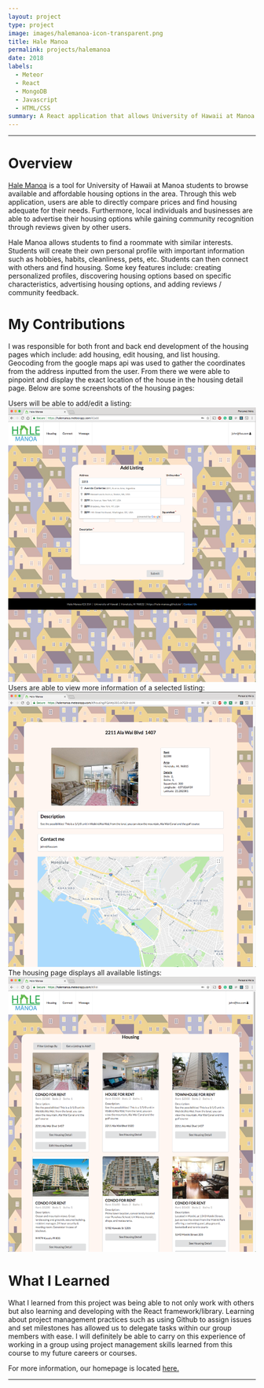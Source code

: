 ```yaml
---
layout: project
type: project
image: images/halemanoa-icon-transparent.png
title: Hale Manoa
permalink: projects/halemanoa
date: 2018
labels:
  - Meteor
  - React
  - MongoDB
  - Javascript
  - HTML/CSS
summary: A React application that allows University of Hawaii at Manoa students to browse available and affordable housing options in the area.
---
```

<hr>

<h1>Overview</h1>

<a href="https://hale-manoa.github.io/">Hale Manoa</a>  is a tool for University of Hawaii at Manoa students to browse available and affordable housing options in the area. Through this web application, users are able to directly compare prices and find housing adequate for their needs. Furthermore, local individuals and businesses are able to advertise their housing options while gaining community recognition through reviews given by other users.

Hale Manoa allows students to find a roommate with similar interests. Students will create their own personal profile with important information such as hobbies, habits, cleanliness, pets, etc. Students can then connect with others and find housing. Some key features include: creating personalized profiles, discovering housing options based on specific characteristics, advertising housing options, and adding reviews / community feedback.

<h1>My Contributions</h1>

I was responsible for both front and back end development of the housing pages which include: add housing, edit housing, and list housing. Geocoding from the google maps api was used to gather the coordinates from the address inputted from the user. From there we were able to pinpoint and display the exact location of the house in the housing detail page.
Below are some screenshots of the housing pages:


Users will be able to add/edit a listing:
<br>
<img class="ui centered huge image" src="../images/AddHousing_GoogleAPI_M3.png">
<br>
Users are able to view more information of a selected listing:
<br>
<img class="ui centered huge image" src="../images/ViewHousing_M3.png">
<br>
The housing page displays all available listings:
<br>
<img class="ui centered huge image" src="../images/HousingList_M3.png">


<h1>What I Learned</h1>

What I learned from this project was being able to not only work with others but also learning and developing with the React framework/library. Learning about project management practices such as using Github to assign issues and set milestones has allowed us to delegate tasks within our group members with ease. I will definitely be able to carry on this experience of working in a group using project management skills learned from this course to my future careers or courses.

For more information, our homepage is located <a href="https://hale-manoa.github.io/">here.</a>

<hr>
